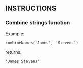 ## INSTRUCTIONS

### Combine strings function
Example:
```
combineNames('James', 'Stevens')
```
returns:

```
'James Stevens'
```
